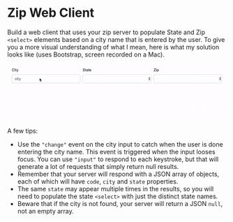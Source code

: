 # Zip Web Client

Build a web client that uses your zip server to populate State and Zip `<select>` elements based on a city name that is entered by the user. To give you a more visual understanding of what I mean, here is what my solution looks like (uses Bootstrap, screen recorded on a Mac).

![zip web client in action](zipclient.gif)

A few tips:

- Use the `"change"` event on the city input to catch when the user is done entering the city name. This event is triggered when the input looses focus. You can use `"input"` to respond to each keystroke, but that will generate a lot of requests that simply return null results.
- Remember that your server will respond with a JSON array of objects, each of which will have `code`, `city` and `state` properties.
- The same `state` may appear multiple times in the results, so you will need to populate the state `<select>` with just the distinct state names.
- Beware that if the city is not found, your server will return a JSON `null`, not an empty array.
